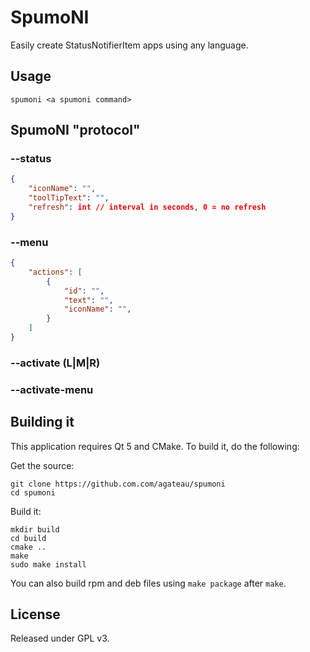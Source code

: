 # SpumoNI

Easily create StatusNotifierItem apps using any language.

## Usage

    spumoni <a spumoni command>

## SpumoNI "protocol"

### --status

```json
{
    "iconName": "",
    "toolTipText": "",
    "refresh": int // interval in seconds, 0 = no refresh
}
```

### --menu

```json
{
    "actions": [
        {
            "id": "",
            "text": "",
            "iconName": "",
        }
    ]
}
```

### --activate (L|M|R)

### --activate-menu <id>

## Building it

This application requires Qt 5 and CMake. To build it, do the following:

Get the source:

    git clone https://github.com.com/agateau/spumoni
    cd spumoni

Build it:

    mkdir build
    cd build
    cmake ..
    make
    sudo make install

You can also build rpm and deb files using `make package` after `make`.


## License

Released under GPL v3.
